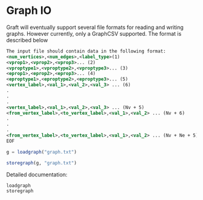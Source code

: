# Graph IO

Graft will eventually support several file formats for reading and writing graphs.
However currently, only a GraphCSV supported. The format is described below

```xml
The input file should contain data in the following format:
<num_vertices>,<num_edges>,<label_type>(1)
<vprop1>,<vprop2>,<vprop3>... (2)
<vproptype1>,<vproptype2>,<vproptype3>... (3)
<eprop1>,<eprop2>,<eprop3>... (4)
<eproptype1>,<eproptype2>,<eproptype3>... (5)
<vertex_label>,<val_1>,<val_2>,<val_3> ... (6)
.
.
.
<vertex_label>,<val_1>,<val_2>,<val_3> ... (Nv + 5)
<from_vertex_label>,<to_vertex_label>,<val_1>,<val_2> ... (Nv + 6)
.
.
.
<from_vertex_label>,<to_vertex_label>,<val_1>,<val_2> ... (Nv + Ne + 5)
EOF
```

```julia
g = loadgraph("graph.txt")

storegraph(g, "graph.txt")
```

Detailed documentation:
```@docs
loadgraph
storegraph
```
